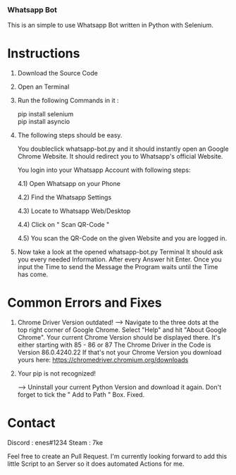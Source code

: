 ### Whatsapp Bot

This is an simple to use Whatsapp Bot written in Python with Selenium.

# Instructions

1) Download the Source Code

2) Open an Terminal

3) Run the following Commands in it :
   
   pip install selenium  
   pip install asyncio
   
4) The following steps should be easy.
   
   You doubleclick whatsapp-bot.py and it should instantly open an Google Chrome Website.
   It should redirect you to Whatsapp's official Website.
  
   You login into your Whatsapp Account with following steps:
   
   4.1) Open Whatsapp on your Phone
   
   4.2) Find the Whatsapp Settings
   
   4.3) Locate to Whatsapp Web/Desktop
   
   4.4) Click on " Scan QR-Code "
   
   4.5) You scan the QR-Code on the given Website and you are logged in.
      
5) Now take a look at the opened whatsapp-bot.py Terminal
   It should ask you every needed Information.
   After every Answer hit Enter.
   Once you input the Time to send the Message the Program waits until the Time has come.
   
# Common Errors and Fixes

1) Chrome Driver Version outdated!
   --> Navigate to the three dots at the top right corner of Google Chrome.
       Select "Help" and hit "About Google Chrome".
       Your current Chrome Version should be displayed there. It's either starting with 85 - 86 or 87
       The Chrome Driver in the Code is Version 86.0.4240.22
       If that's not your Chrome Version you download yours here: https://chromedriver.chromium.org/downloads
       
2) Your pip is not recognized!

   --> Uninstall your current Python Version and download it again.
       Don't forget to tick the " Add to Path " Box. Fixed.
       
# Contact

Discord : enes#1234
Steam : 7ke

Feel free to create an Pull Request. 
I'm currently looking forward to add this little Script to an Server so it does automated Actions for me.

